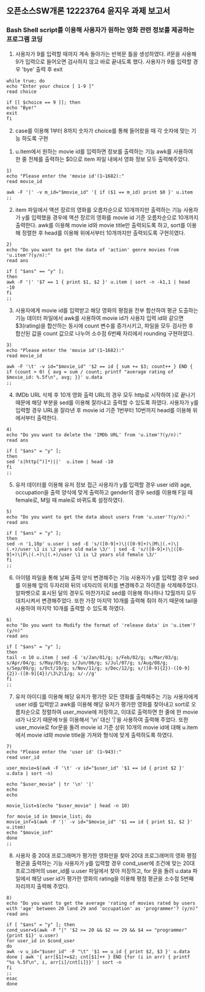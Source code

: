 ## 오픈소스SW개론 12223764 윤지우 과제 보고서
### Bash Shell script를 이용해 사용자가 원하는 영화 관련 정보를 제공하는 프로그램 코딩

1) 사용자가 9를 입력할 때까지 계속 돌아가는 반복문 틀을 생성하였다. if문을 사용해 9가 입력으로 들어오면 검사하지 않고 바로 끝내도록 했다.
사용자가 9를 입력할 경우 'bye' 출력 후 exit
```linux
while true; do
echo "Enter your choice [ 1-9 ]"
read choice

if [[ $choice == 9 ]]; then
echo "Bye!"
exit
fi
```

2) case를 이용해  1부터 8까지 숫자가 choice를 통해 들어왔을 때 각 숫자에 맞는 기능 하도록 구현

1. u.item에서 원하는 movie id를 입력하면 정보를 출력하는 기능
awk를 사용하여 한 줄 전체를 출력하는 $0으로 item 파일 내에서 영화 정보 모두 출력해주었다.
```linux
1)
echo "Please enter the 'movie id'(1~1682):"
read movie_id

awk -F '|' -v m_id="$movie_id" '{ if ($1 == m_id) print $0 }' u.item
;;
```

2. item 파일에서 액션 장르의 영화를 오름차순으로 10개까지만 출력하는 기능
   사용자가 y를 입력했을 경우에 액션 장르의 영화를 movie id 기준 오름차순으로 10개까지 출력한다.
awk를 이용해 movie id와 movie title만 출력되도록 하고, sort를 이용해 정렬한 후 head를 이용해 위에서부터 10개까지만 출력되도록 구현히였다.
```linux
2)
echo "Do you want to get the data of 'action' genre movies from 'u.item'?(y/n):"
read ans

if [ "$ans" == "y" ];
then
awk -F '|' '$7 == 1 { print $1, $2 }' u.item | sort -n -k1,1 | head -10
fi
;;
```

3. 사용자에게 movie id를 입력받고 해당 영화의 평점을 전부 합산하여 평균 도출하는 기능
데이터 파일에서 awk를 사용하여 movie id가 사용자 입력 id와 같으면 $3(rating)을 합산하는 동시에 count 변수를 증가시키고, 파일을 모두 검사한 후 합산된 값을 count 값으로 나누어 소수점 6번째 자리에서 rounding 구현하였다.

```linux
3)
echo "Please enter the 'movie id'(1~1682):"
read movie_id

awk -F '\t' -v id="$movie_id" '$2 == id { sum += $3; count++ } END { if (count > 0) { avg = sum / count; printf "average rating of $movie_id: %.5f\n", avg; }}' u.data
;;
```

4. IMDb URL 삭제 후 10개 영화 출력
URL의 경우 모두 http로 시작하여 )로 끝나기 때문에 해당 부분을 sed를 이용해 잘라내고 출력할 수 있도록 하였다. 사용자가 y를 입력할 경우 URL을 잘라낸 후 movie id 기준 1번부터 10번까지 head를 이용해 위에서부터 출력한다.

```linux
4)
echo "Do you want to delete the 'IMDb URL' from 'u.item'?(y/n):"
read ans

if [ "$ans" = "y" ];
then
sed 's|http[^)]*)||'  u.item | head -10
fi
;;
```

5. 유저 데이터를 이용해 유저 정보 접근
사용자가 y를 입력할 경우 user id와 age, occupation을 출력 양식에 맞게 출력하고 gender의 경우 sed를 이용해 F일 때 female로, M일 때 male로 바뀌도록 설정하였다. 

```linux
5)
echo "Do you want to get the data about users from 'u.user'?(y/n):"
read ans

if [ "$ans" = "y" ];
then
sed -n '1,10p' u.user | sed -E 's/([0-9]+)\|([0-9]+)\|M\|(.+)\|(.+)/user \1 is \2 years old male \3/' | sed -E 's/([0-9]+)\|([0-9]+)\|F\|(.+)\|(.+)/user \1 is \2 years old female \3/'
fi
;;
```

6. 아이템 파일을 통해 날짜 출력 양식 변경해주는 기능
사용자가 y를 입력할 경우 sed를 이용해 앞의 두자리와 뒤의 네자리의 위치를 변경해주고 하이픈을 삭제해주었다. 알파벳으로 표시된 달의 경우도 마찬가지로 sed를 이용해 하나하나 12월까지 모두 대치시켜서 변경해주었다. 또한 가장 마지막 10개를 출력해 줘야 하기 때문에 tail을 사용하여 마지막 10개를 출력할 수 있도록 하였다.

```linux
6)
echo "Do you want to Modify the format of 'release data' in 'u.item'?(y/n)"
read ans

if [ "$ans" = "y" ];
then
tail -n 10 u.item | sed -E 's/Jan/01/g; s/Feb/02/g; s/Mar/03/g; s/Apr/04/g; s/May/05/g; s/Jun/06/g; s/Jul/07/g; s/Aug/08/g; s/Sep/09/g; s/Oct/10/g; s/Nov/11/g; s/Dec/12/g; s/([0-9]{2})-([0-9]{2})-([0-9]{4})/\3\2\1/g; s/-//g'
fi
;;
```

7. 유저 아이디를 이용해 해당 유저가 평가한 모든 영화를 출력해주는 기능
사용자에게 user id를 입력받고 awk를 이용해 해당 유저가 평가한 영화를 찾아내고 sort로 오름차순으로 정렬하여 user_movie에 저장하고, 이대로 출력하면 한 줄에 한 movie id가 나오기 때문에 tr을 이용해서 '\n' 대신 '|'을 사용하여 출력해 주었다. 또한 user_movie로 for문을 돌려 movie id 기준 상위 10개의 movie id에 대해 u.item에서 movie id와 movie title을 가져와 형식에 맞게 출력하도록 하였다. 

```linux
7)
echo "Please enter the 'user id' (1~943):"
read user_id

user_movie=$(awk -F '\t' -v id="$user_id" '$1 == id { print $2 }' u.data | sort -n)

echo "$user_movie" | tr '\n' '|'
echo
echo

movie_list=$(echo "$user_movie" | head -n 10)

for movie_id in $movie_list; do
movie_inf=$(awk -F '|' -v id="$movie_id" '$1 == id { print $1, $2 }' u.item)
echo "$movie_inf"
done
;;
```

8. 사용자 중 20대 프로그래머가 평가한 영화만을 찾아 20대 프로그래머의 영화 평점 평균을 출력하는 기능
사용자가 y를 입력할 경우 cond_user에 조건에 맞는 20대 프로그래머의 user_id를 u.user 파일에서 찾아 저장하고, for 문을 돌려 u.data 파일에서 해당 user id가 평가한 영화의 rating을 이용해 평점 평균을 소수점 5번째 자리까지 출력해 주었다.
```Linux
8)
echo "Do you want to get the average 'rating of movies rated by users with 'age' between 20 land 29 and 'occupation' as 'programmer'? (y/n)"
read ans

if [ "$ans" = "y" ]; then
cond_user=$(awk -F "|" '$2 >= 20 && $2 <= 29 && $4 == "programmer" {print $1}' u.user)
for user_id in $cond_user
do
awk -v u_id="$user_id" -F "\t" '$1 == u_id { print $2, $3 }' u.data
done | awk '{ arr[$1]+=$2; cnt[$1]++ } END {for (i in arr) { printf "%s %.5f\n", i, arr[i]/cnt[i]}}' | sort -n
fi
;;
esac
done
```

